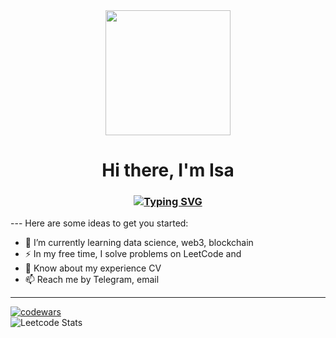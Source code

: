 <div id="header" align="center">
  <img src="https://i.giphy.com/media/v1.Y2lkPTc5MGI3NjExOTc1YzM4OHR0bGcxcTN1YmNybm1tOGl2cjgzMWhzbTJ2MjBuaGFkNyZlcD12MV9pbnRlcm5hbF9naWZfYnlfaWQmY3Q9Zw/LaVp0AyqR5bGsC5Cbm/giphy.gif" width="200"/>
</div>
<h1 align="center">Hi there, I'm Isa</h1>
<h3 align="center"><a href="https://git.io/typing-svg"><img src="https://readme-typing-svg.herokuapp.com?font=Fira+Code&duration=3000&pause=500&color=29AEF7&center=true&vCenter=true&random=false&width=300&height=30&lines=Data+Engineer+from+Moscow" alt="Typing SVG" /></a></h3>
---
Here are some ideas to get you started:

- 🌱 I’m currently learning data science, web3, blockchain
- ⚡ In my free time, I solve problems on LeetCode and 
- 💬 Know about my experience CV
- 📫 Reach me by Telegram, email  
---  
[![codewars](https://www.codewars.com/users/Isa%20Bayramov/badges/small)](https://www.codewars.com/users/Isa%20Bayramov)  
![Leetcode Stats](https://leetcard.jacoblin.cool/isa-bay?theme=dark)
